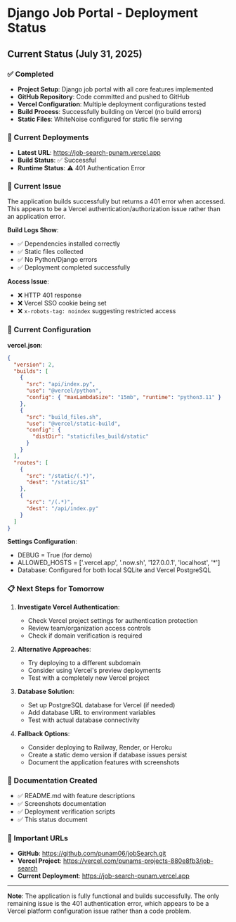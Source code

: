 # Django Job Portal - Deployment Status

## Current Status (July 31, 2025)

### ✅ Completed
- **Project Setup**: Django job portal with all core features implemented
- **GitHub Repository**: Code committed and pushed to GitHub
- **Vercel Configuration**: Multiple deployment configurations tested
- **Build Process**: Successfully building on Vercel (no build errors)
- **Static Files**: WhiteNoise configured for static file serving

### 🔧 Current Deployments
- **Latest URL**: https://job-search-punam.vercel.app
- **Build Status**: ✅ Successful
- **Runtime Status**: ⚠️ 401 Authentication Error

### 🐛 Current Issue
The application builds successfully but returns a 401 error when accessed. This appears to be a Vercel authentication/authorization issue rather than an application error.

**Build Logs Show**:
- ✅ Dependencies installed correctly
- ✅ Static files collected
- ✅ No Python/Django errors
- ✅ Deployment completed successfully

**Access Issue**:
- ❌ HTTP 401 response
- ❌ Vercel SSO cookie being set
- ❌ `x-robots-tag: noindex` suggesting restricted access

### 📁 Current Configuration

**vercel.json**:
```json
{
  "version": 2,
  "builds": [
    {
      "src": "api/index.py",
      "use": "@vercel/python",
      "config": { "maxLambdaSize": "15mb", "runtime": "python3.11" }
    },
    {
      "src": "build_files.sh",
      "use": "@vercel/static-build",
      "config": {
        "distDir": "staticfiles_build/static"
      }
    }
  ],
  "routes": [
    {
      "src": "/static/(.*)",
      "dest": "/static/$1"
    },
    {
      "src": "/(.*)",
      "dest": "/api/index.py"
    }
  ]
}
```

**Settings Configuration**:
- DEBUG = True (for demo)
- ALLOWED_HOSTS = ['.vercel.app', '.now.sh', '127.0.0.1', 'localhost', '*']
- Database: Configured for both local SQLite and Vercel PostgreSQL

### 📋 Next Steps for Tomorrow

1. **Investigate Vercel Authentication**:
   - Check Vercel project settings for authentication protection
   - Review team/organization access controls
   - Check if domain verification is required

2. **Alternative Approaches**:
   - Try deploying to a different subdomain
   - Consider using Vercel's preview deployments
   - Test with a completely new Vercel project

3. **Database Solution**:
   - Set up PostgreSQL database for Vercel (if needed)
   - Add database URL to environment variables
   - Test with actual database connectivity

4. **Fallback Options**:
   - Consider deploying to Railway, Render, or Heroku
   - Create a static demo version if database issues persist
   - Document the application features with screenshots

### 📝 Documentation Created
- ✅ README.md with feature descriptions
- ✅ Screenshots documentation
- ✅ Deployment verification scripts
- ✅ This status document

### 🔗 Important URLs
- **GitHub**: https://github.com/punam06/jobSearch.git
- **Vercel Project**: https://vercel.com/punams-projects-880e8fb3/job-search
- **Current Deployment**: https://job-search-punam.vercel.app

---

**Note**: The application is fully functional and builds successfully. The only remaining issue is the 401 authentication error, which appears to be a Vercel platform configuration issue rather than a code problem.
